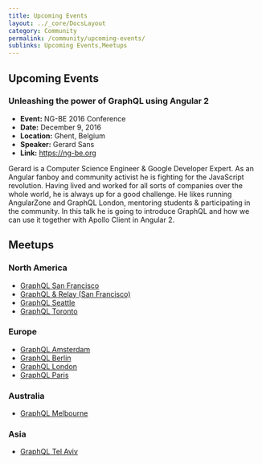 ```yaml
---
title: Upcoming Events
layout: ../_core/DocsLayout
category: Community
permalink: /community/upcoming-events/
sublinks: Upcoming Events,Meetups
---
```


## Upcoming Events

### Unleashing the power of GraphQL using Angular 2

- **Event:** NG-BE 2016 Conference
- **Date:** December 9, 2016
- **Location:** Ghent, Belgium
- **Speaker:** Gerard Sans
- **Link:** https://ng-be.org

Gerard is a Computer Science Engineer & Google Developer Expert. As an Angular fanboy and community activist he is fighting for the JavaScript revolution. Having lived and worked for all sorts of companies over the whole world, he is always up for a good challenge. He likes running AngularZone and GraphQL London, mentoring students & participating in the community. In this talk he is going to introduce GraphQL and how we can use it together with Apollo Client in Angular 2.


## Meetups

### North America

- [GraphQL San Francisco](http://www.meetup.com/GraphQL-SF/)
- [GraphQL & Relay (San Francisco)](http://www.meetup.com/graphql/)
- [GraphQL Seattle](https://www.meetup.com/Seattle-GraphQL-Meetup/)
- [GraphQL Toronto](https://www.meetup.com/GraphQL-Toronto/)

### Europe

- [GraphQL Amsterdam](https://www.meetup.com/Amsterdam-GraphQL-Meetup/)
- [GraphQL Berlin](https://www.meetup.com/graphql-berlin/)
- [GraphQL London](https://www.meetup.com/GraphQL-London)
- [GraphQL Paris](https://www.meetup.com/GraphQL-Paris/)

### Australia

- [GraphQL Melbourne](http://graphql.melbourne/)

### Asia

- [GraphQL Tel Aviv](https://www.meetup.com/GraphQL-TLV/)
